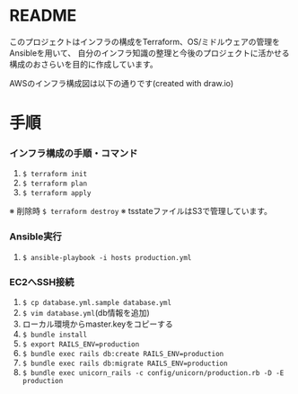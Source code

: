 # README

このプロジェクトはインフラの構成をTerraform、OS/ミドルウェアの管理をAnsibleを用いて、
自分のインフラ知識の整理と今後のプロジェクトに活かせる構成のおさらいを目的に作成しています。

AWSのインフラ構成図は以下の通りです(created with draw.io)

# 手順
### インフラ構成の手順・コマンド
1. `$ terraform init`
2. `$ terraform plan`
3. `$ terraform apply`

※ 削除時 `$ terraform destroy`
※ tsstateファイルはS3で管理しています。

### Ansible実行
1. `$ ansible-playbook -i hosts production.yml`

### EC2へSSH接続
1. `$ cp database.yml.sample database.yml`
2. `$ vim database.yml`(db情報を追加)
3. ローカル環境からmaster.keyをコピーする
4. `$ bundle install`
5. `$ export RAILS_ENV=production`
6. `$ bundle exec rails db:create RAILS_ENV=production`
7. `$ bundle exec rails db:migrate RAILS_ENV=production`
8. `$ bundle exec unicorn_rails -c config/unicorn/production.rb -D -E production`
